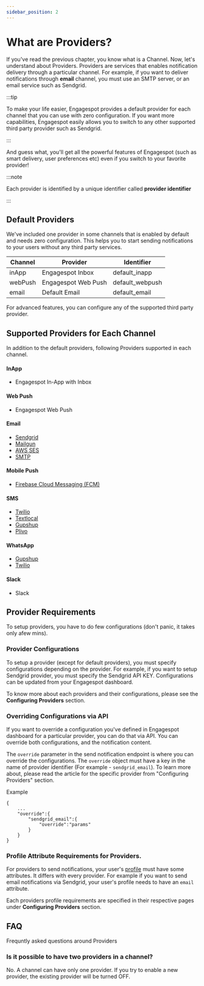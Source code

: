 ```yaml
---
sidebar_position: 2
---
```


# What are Providers?

If you've read the previous chapter, you know what is a Channel. Now, let's understand about Providers.
Providers are services that enables notification delivery through a particular channel. For example, if you want to deliver notifications through **email** channel, you must use an SMTP server, or an email service such as Sendgrid.

:::tip

To make your life easier, Engagespot provides a default provider for each channel that you can use with zero configuration. If you want more capabilities, Engagespot easily allows you to switch to any other supported third party provider such as Sendgrid.

:::

And guess what, you'll get all the powerful features of Engagespot (such as smart delivery, user preferences etc) even if you switch to your favorite provider!

:::note

Each provider is identified by a unique identifier called **provider identifier**

:::

## Default Providers

We've included one provider in some channels that is enabled by default and needs zero configuration. This helps you to start sending notifications to your users without any third party services.

| Channel | Provider            | Identifier      |
| ------- | ------------------- | --------------- |
| inApp   | Engagespot Inbox    | default_inapp   |
| webPush | Engagespot Web Push | default_webpush |
| email   | Default Email       | default_email   |

For advanced features, you can configure any of the supported third party provider.

## Supported Providers for Each Channel

In addition to the default providers, following Providers supported in each channel.

#### InApp
* Engagespot In-App with Inbox

#### Web Push
* Engagespot Web Push

#### Email
* [Sendgrid](/docs/channels/configuring-providers/email/sendgrid-provider)
* [Mailgun](/docs/channels/configuring-providers/email/mailgun)
* [AWS SES](/docs/channels/configuring-providers/email/ses)
* [SMTP](/docs/channels/configuring-providers/email/smtp-provider)

#### Mobile Push
* [Firebase Cloud Messaging (FCM)](/docs/channels/configuring-providers/mobile-push/FCM-provider)

#### SMS
* [Twilio](/docs/channels/configuring-providers/sms/twilio)
* [Textlocal](/docs/channels/configuring-providers/sms/textlocal)
* [Gupshup](/docs/channels/configuring-providers/sms/gupshup)
* [Plivo](/docs/channels/configuring-providers/sms/plivo)

#### WhatsApp
* [Gupshup](/docs/channels/configuring-providers/whatsapp/gupshup)
* [Twilio](/docs/channels/configuring-providers/whatsapp/twilio)

#### Slack
* Slack

## Provider Requirements

To setup providers, you have to do few configurations (don't panic, it takes only afew mins).

### Provider Configurations

To setup a provider (except for default providers), you must specify configurations depending on the provider. For example, if you want to setup Sendgrid provider, you must specify the Sendgrid API KEY. Configurations can be updated from your Engagespot dashboard.

To know more about each providers and their configurations, please see the **Configuring Providers** section.

### Overriding Configurations via API

If you want to override a configuration you've defined in Engagespot dashboard for a particular provider, you can do that via API. You can override both configurations, and the notification content.

The `override` parameter in the send notification endpoint is where you can override the configurations. The `override` object must have a key in the name of provider identifier (For example - `sendgrid_email`). To learn more about, please read the article for the specific provider from "Configuring Providers" section.

Example

```
{
    ...
    "override":{
        "sendgrid_email":{
            "override":"params"
        }
    }
}
```

### Profile Attribute Requirements for Providers.

For providers to send notifications, your user's [profile](../profile/what-are-user-profiles) must have some attributes. It differs with every provider. For example if you want to send email notifications via Sendgrid, your user's profile needs to have an `email` attribute.

Each providers profile requirements are specified in their respective pages under **Configuring Providers** section.

## FAQ

Frequntly asked questions around Providers

### Is it possible to have two providers in a channel?

No. A channel can have only one provider. If you try to enable a new provider, the existing provider will be turned OFF.